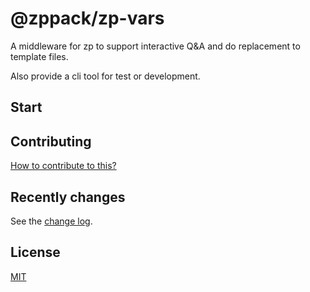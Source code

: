 # @zppack/zp-vars

A middleware for zp to support interactive Q&A and do replacement to template files.

Also provide a cli tool for test or development.

## Start

## Contributing

[How to contribute to this?](CONTRIBUTING.md)

## Recently changes

See the [change log](CHANGELOG.md).

## License

[MIT](LICENSE)
